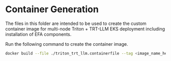 <!---
# Copyright (c) 2024, NVIDIA CORPORATION. All rights reserved.
#
# Licensed under the Apache License, Version 2.0 (the "License");
# you may not use this file except in compliance with the License.
# You may obtain a copy of the License at
#
#     http://www.apache.org/licenses/LICENSE-2.0
#
# Unless required by applicable law or agreed to in writing, software
# distributed under the License is distributed on an "AS IS" BASIS,
# WITHOUT WARRANTIES OR CONDITIONS OF ANY KIND, either express or implied.
# See the License for the specific language governing permissions and
# limitations under the License.
--->


# Container Generation

The files in this folder are intended to be used to create the custom container image for multi-node Triton + TRT-LLM EKS deployment including installation of EFA components.

Run the following command to create the container image.

```bash
docker build --file ./triton_trt_llm.containerfile --tag <image_name_here> .
```
